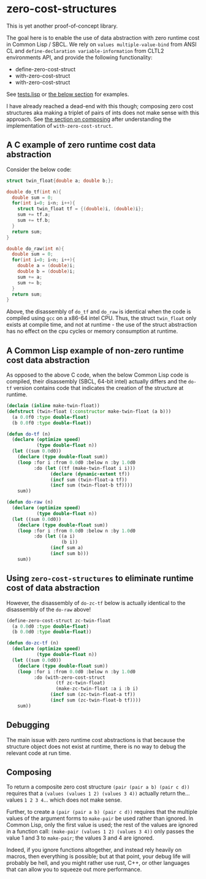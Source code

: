 # zero-cost-structures

This is yet another proof-of-concept library.

The goal here is to enable the use of data abstraction with zero runtime cost in Common Lisp / SBCL. We rely on `values multiple-value-bind` from ANSI CL and `define-declaration variable-information` from CLTL2 environments API, and provide the following functionality:

- define-zero-cost-struct
- with-zero-cost-struct
- with-zero-cost-struct

See [tests.lisp](./tests.lisp) or [the below section](#using-zero-cost-structures-to-eliminate-runtime-cost-of-data-abstraction) for examples.

I have already reached a dead-end with this though; composing zero cost structures aka making a triplet of pairs of ints does not make sense with this approach. See [the section on composing](#composing) after understanding the implementation of `with-zero-cost-struct`.

## A C example of zero runtime cost data abstraction

Consider the below code:

```c
struct twin_float{double a; double b;};

double do_tf(int n){
  double sum = 0;
  for(int i=0; i<n; i++){
    struct twin_float tf = {(double)i, (double)i};
    sum += tf.a;
    sum += tf.b;
  }
  return sum;
}

double do_raw(int n){
  double sum = 0;
  for(int i=0; i<n; i++){
    double a = (double)i;
    double b = (double)i;
    sum += a;
    sum += b;
  }
  return sum;
}
```

Above, the disassembly of `do_tf` and `do_raw` is identical when the code is compiled using `gcc` on a x86-64 intel CPU. Thus, the struct `twin_float` only exists at compile time, and not at runtime - the use of the struct abstraction has no effect on the cpu cycles or memory consumption at runtime.

## A Common Lisp example of non-zero runtime cost data abstraction

As opposed to the above C code, when the below Common Lisp code is compiled, their disassembly (SBCL, 64-bit intel) actually differs and the `do-tf` version contains code that indicates the creation of the structure at runtime.

```lisp
(declaim (inline make-twin-float))
(defstruct (twin-float (:constructor make-twin-float (a b)))
  (a 0.0f0 :type double-float)
  (b 0.0f0 :type double-float))

(defun do-tf (n)
  (declare (optimize speed)
           (type double-float n))
  (let ((sum 0.0d0))
    (declare (type double-float sum))
    (loop :for i :from 0.0d0 :below n :by 1.0d0
          :do (let ((tf (make-twin-float i i)))
                (declare (dynamic-extent tf))
                (incf sum (twin-float-a tf))
                (incf sum (twin-float-b tf))))
    sum))

(defun do-raw (n)
  (declare (optimize speed)
           (type double-float n))
  (let ((sum 0.0d0))
    (declare (type double-float sum))
    (loop :for i :from 0.0d0 :below n :by 1.0d0
          :do (let ((a i)
                    (b i))
                (incf sum a)
                (incf sum b)))
    sum))
```

## Using `zero-cost-structures` to eliminate runtime cost of data abstraction

However, the disassembly of `do-zc-tf` below is actually identical to the disassembly of the `do-raw` above!

```lisp
(define-zero-cost-struct zc-twin-float
  (a 0.0d0 :type double-float)
  (b 0.0d0 :type double-float))

(defun do-zc-tf (n)
  (declare (optimize speed)
           (type double-float n))
  (let ((sum 0.0d0))
    (declare (type double-float sum))
    (loop :for i :from 0.0d0 :below n :by 1.0d0
          :do (with-zero-cost-struct
                  (tf zc-twin-float)
                  (make-zc-twin-float :a i :b i)
                (incf sum (zc-twin-float-a tf))
                (incf sum (zc-twin-float-b tf))))
    sum))
```

## Debugging

The main issue with zero runtime cost abstractions is that because the structure object does not exist at runtime, there is no way to debug the relevant code at run time.

## Composing

To return a composite zero cost structure `(pair (pair a b) (pair c d))` requires that a `(values (values 1 2) (values 3 4))` actually return the... values `1 2 3 4`... which does not make sense.

Further, to create a `(pair (pair a b) (pair c d))` requires that the multiple values of the argument forms to `make-pair` be used rather than ignored. In Common Lisp, only the first value is used; the rest of the values are ignored in a function call: `(make-pair (values 1 2) (values 3 4))` only passes the value 1 and 3 to `make-pair`; the values 3 and 4 are ignored.

Indeed, if you ignore functions altogether, and instead rely heavily on macros, then everything is possible; but at that point, your debug life will probably be hell, and you might rather use rust, C++, or other languages that can allow you to squeeze out more performance. 
